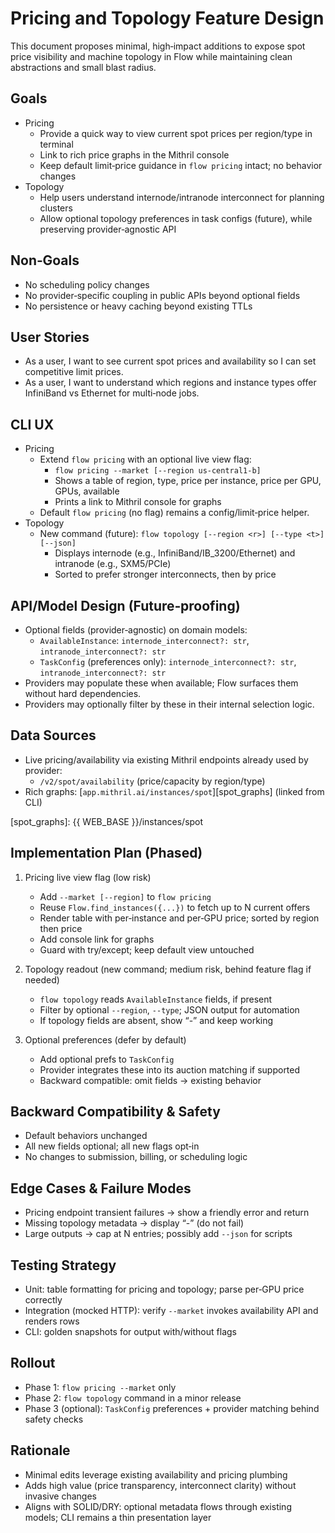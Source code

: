 # Pricing and Topology Feature Design

This document proposes minimal, high‑impact additions to expose spot price visibility and machine topology in Flow while maintaining clean abstractions and small blast radius.

## Goals
- Pricing
  - Provide a quick way to view current spot prices per region/type in terminal
  - Link to rich price graphs in the Mithril console
  - Keep default limit‑price guidance in `flow pricing` intact; no behavior changes
- Topology
  - Help users understand internode/intranode interconnect for planning clusters
  - Allow optional topology preferences in task configs (future), while preserving provider‑agnostic API

## Non‑Goals
- No scheduling policy changes
- No provider‑specific coupling in public APIs beyond optional fields
- No persistence or heavy caching beyond existing TTLs

## User Stories
- As a user, I want to see current spot prices and availability so I can set competitive limit prices.
- As a user, I want to understand which regions and instance types offer InfiniBand vs Ethernet for multi‑node jobs.

## CLI UX
- Pricing
  - Extend `flow pricing` with an optional live view flag:
    - `flow pricing --market [--region us-central1-b]`
    - Shows a table of region, type, price per instance, price per GPU, GPUs, available
    - Prints a link to Mithril console for graphs
  - Default `flow pricing` (no flag) remains a config/limit‑price helper.
- Topology
  - New command (future): `flow topology [--region <r>] [--type <t>] [--json]`
    - Displays internode (e.g., InfiniBand/IB_3200/Ethernet) and intranode (e.g., SXM5/PCIe)
    - Sorted to prefer stronger interconnects, then by price

## API/Model Design (Future‑proofing)
- Optional fields (provider‑agnostic) on domain models:
  - `AvailableInstance`: `internode_interconnect?: str`, `intranode_interconnect?: str`
  - `TaskConfig` (preferences only): `internode_interconnect?: str`, `intranode_interconnect?: str`
- Providers may populate these when available; Flow surfaces them without hard dependencies.
- Providers may optionally filter by these in their internal selection logic.

## Data Sources
- Live pricing/availability via existing Mithril endpoints already used by provider:
  - `/v2/spot/availability` (price/capacity by region/type)
- Rich graphs: [`app.mithril.ai/instances/spot`][spot_graphs] (linked from CLI)

[spot_graphs]: {{ WEB_BASE }}/instances/spot

## Implementation Plan (Phased)
1) Pricing live view flag (low risk)
   - Add `--market [--region]` to `flow pricing`
   - Reuse `Flow.find_instances({...})` to fetch up to N current offers
   - Render table with per‑instance and per‑GPU price; sorted by region then price
   - Add console link for graphs
   - Guard with try/except; keep default view untouched

2) Topology readout (new command; medium risk, behind feature flag if needed)
   - `flow topology` reads `AvailableInstance` fields, if present
   - Filter by optional `--region`, `--type`; JSON output for automation
   - If topology fields are absent, show “-” and keep working

3) Optional preferences (defer by default)
   - Add optional prefs to `TaskConfig`
   - Provider integrates these into its auction matching if supported
   - Backward compatible: omit fields → existing behavior

## Backward Compatibility & Safety
- Default behaviors unchanged
- All new fields optional; all new flags opt‑in
- No changes to submission, billing, or scheduling logic

## Edge Cases & Failure Modes
- Pricing endpoint transient failures → show a friendly error and return
- Missing topology metadata → display “-” (do not fail)
- Large outputs → cap at N entries; possibly add `--json` for scripts

## Testing Strategy
- Unit: table formatting for pricing and topology; parse per‑GPU price correctly
- Integration (mocked HTTP): verify `--market` invokes availability API and renders rows
- CLI: golden snapshots for output with/without flags

## Rollout
- Phase 1: `flow pricing --market` only
- Phase 2: `flow topology` command in a minor release
- Phase 3 (optional): `TaskConfig` preferences + provider matching behind safety checks

## Rationale
- Minimal edits leverage existing availability and pricing plumbing
- Adds high value (price transparency, interconnect clarity) without invasive changes
- Aligns with SOLID/DRY: optional metadata flows through existing models; CLI remains a thin presentation layer
